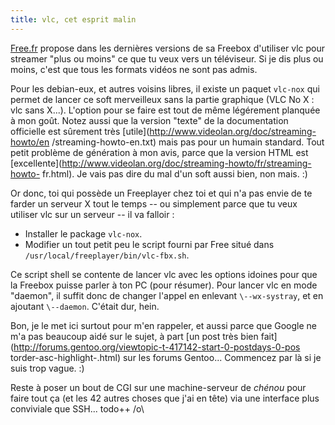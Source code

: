 ```yaml
---
title: vlc, cet esprit malin
---
```


[Free.fr](http://www.free.fr) propose dans les dernières versions de sa
Freebox d'utiliser vlc pour streamer "plus ou moins" ce que tu veux vers un
téléviseur. Si je dis plus ou moins, c'est que tous les formats vidéos ne sont
pas admis.

Pour les debian-eux, et autres voisins libres, il existe un paquet `vlc-nox`
qui permet de lancer ce soft merveilleux sans la partie graphique (VLC No X :
vlc sans X...). L'option pour se faire est tout de même légérement planquée à
mon goût. Notez aussi que la version "texte" de la documentation officielle
est sûrement très [utile](http://www.videolan.org/doc/streaming-howto/en
/streaming-howto-en.txt) mais pas pour un humain standard. Tout petit problème
de génération à mon avis, parce que la version HTML est
[excellente](http://www.videolan.org/doc/streaming-howto/fr/streaming-howto-
fr.html). Je vais pas dire du mal d'un soft aussi bien, non mais. :)

Or donc, toi qui possède un Freeplayer chez toi et qui n'a pas envie de te
farder un serveur X tout le temps -- ou simplement parce que tu veux utiliser
vlc sur un serveur -- il va falloir :

  * Installer le package `vlc-nox`.
  * Modifier un tout petit peu le script fourni par Free situé dans `/usr/local/freeplayer/bin/vlc-fbx.sh`.

Ce script shell se contente de lancer vlc avec les options idoines pour que la
Freebox puisse parler à ton PC (pour résumer). Pour lancer vlc en mode
"daemon", il suffit donc de changer l'appel en enlevant `\--wx-systray`, et en
ajoutant `\--daemon`. C'était dur, hein.

Bon, je le met ici surtout pour m'en rappeler, et aussi parce que Google ne
m'a pas beaucoup aidé sur le sujet, à part [un post très bien
fait](http://forums.gentoo.org/viewtopic-t-417142-start-0-postdays-0-pos
torder-asc-highlight-.html) sur les forums Gentoo... Commencez par là si je
suis trop vague. :)

Reste à poser un bout de CGI sur une machine-serveur de _chénou_ pour faire
tout ça (et les 42 autres choses que j'ai en tête) via une interface plus
conviviale que SSH... todo++ /o\


